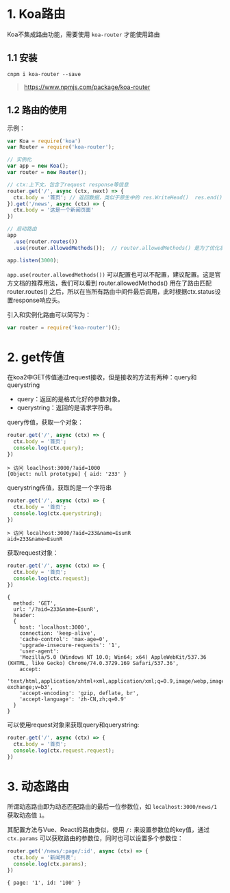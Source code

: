 # 1. Koa路由

Koa不集成路由功能，需要使用 `koa-router` 才能使用路由

## 1.1 安装

```
cnpm i koa-router --save
```

> https://www.npmjs.com/package/koa-router

## 1.2 路由的使用

示例：

```js
var Koa = require('koa')
var Router = require('koa-router');

// 实例化
var app = new Koa();
var router = new Router();

// ctx:上下文，包含了request response等信息
router.get('/', async (ctx, next) => {
  ctx.body = '首页'; // 返回数据，类似于原生中的 res.WriteHead()  res.end()
}).get('/news', async (ctx) => {
  ctx.body = '这是一个新闻页面'
})

// 启动路由
app
  .use(router.routes())
  .use(router.allowedMethods());  // router.allowedMethods() 是为了优化状态码，否则只会返回404

app.listen(3000);
```

`app.use(router.allowedMethods())` 可以配置也可以不配置，建议配置。这是官方文档的推荐用法，我们可以看到 router.allowedMethods() 用在了路由匹配 router.routes() 之后，所以在当所有路由中间件最后调用，此时根据ctx.status设置response响应头。

引入和实例化路由可以简写为：

```js
var router = require('koa-router')();
```

# 2. get传值

在koa2中GET传值通过request接收，但是接收的方法有两种：query和querystring

- query：返回的是格式化好的参数对象。
- querystring：返回的是请求字符串。

query传值，获取一个对象：

```js
router.get('/', async (ctx) => {
  ctx.body = '首页';
  console.log(ctx.query);
})
```

```
> 访问 loaclhost:3000/?aid=1000
[Object: null prototype] { aid: '233' }
```

querystring传值，获取的是一个字符串

```js
router.get('/', async (ctx) => {
  ctx.body = '首页';
  console.log(ctx.querystring);
})
```

```
> 访问 localhost:3000/?aid=233&name=EsunR
aid=233&name=EsunR
```

获取request对象：

```js
router.get('/', async (ctx) => {
  ctx.body = '首页';
  console.log(ctx.request);
})
```

```
{ 
  method: 'GET',
  url: '/?aid=233&name=EsunR',
  header:
  { 
    host: 'localhost:3000',
    connection: 'keep-alive',
    'cache-control': 'max-age=0',
    'upgrade-insecure-requests': '1',
    'user-agent':
    'Mozilla/5.0 (Windows NT 10.0; Win64; x64) AppleWebKit/537.36 (KHTML, like Gecko) Chrome/74.0.3729.169 Safari/537.36',
    accept:
    'text/html,application/xhtml+xml,application/xml;q=0.9,image/webp,image/apng,*/*;q=0.8,application/signed-exchange;v=b3',
    'accept-encoding': 'gzip, deflate, br',
    'accept-language': 'zh-CN,zh;q=0.9' 
  } 
}
```

可以使用request对象来获取query和querystring:

```js
router.get('/', async (ctx) => {
  ctx.body = '首页';
  console.log(ctx.request.request);
})
```

# 3. 动态路由

所谓动态路由即为动态匹配路由的最后一位参数位，如 `localhost:3000/news/1` 获取动态值 `1`。

其配置方法与Vue、React的路由类似，使用 `/:` 来设置参数位的key值，通过 `ctx.params` 可以获取路由的参数位，同时也可以设置多个参数位：

```js
router.get('/news/:page/:id', async (ctx) => {
  ctx.body = '新闻列表';
  console.log(ctx.params);
})
```

```
{ page: '1', id: '100' }
```












